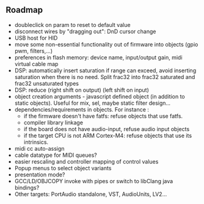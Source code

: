 ## Roadmap

* doubleclick on param to reset to default value
* disconnect wires by "dragging out": DnD cursor change
* USB host for HID
* move some non-essential functionality out of firmware into objects (gpio pwm, filters,...)
* preferences in flash memory: device name, input/output gain, midi virtual cable map
* DSP: automatically insert saturation if range can exceed, avoid inserting saturation when there is no need. Split frac32 into frac32 saturated and frac32 unsaturated types
* DSP: reduce (right shift on output) (left shift on input)
* object creation arguments - javascript defined object (in addition to static objects). Useful for mix, sel, maybe static filter design...
* dependencies/requirements in objects. For instance :
    * if the firmware doesn't have fatfs: refuse objects that use fatfs.
    * compiler library linkage
    * if the board does not have audio-input, refuse audio input objects
    * if the target CPU is not ARM Cortex-M4: refuse objects that use its intrinsics.               
* midi cc auto-assign
* cable datatype for MIDI queues?
* easier rescaling and controller mapping of control values
* Popup menus to select object variants
* presentation mode?
* GCC/LD/OBJCOPY invoke with pipes or switch to libClang java bindings?                
* Other targets: PortAudio standalone, VST, AudioUnits, LV2...
